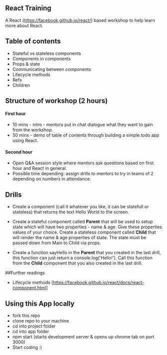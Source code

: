 ## React Training
A React (https://facebook.github.io/react/) based workshop to help learn more about React.

## Table of contents
- Stateful vs stateless components
- Components in components
- Props & state
- Communicating between components
- Lifecycle methods
- Refs
- Children

## Structure of workshop (2 hours)
#### First hour
- 10 mins - intro - mentors put in chat dialogue what they want to gain from the workshop.
- 50 mins - demo of table of contents through building a simple todo app using React.

#### Second hour
- Open Q&A session style where mentors ask questions based on first hour and React in general.
- Possible time depending: assign drills to mentors to try in teams of 2 depending on numbers in attendance.

## Drills
- Create a component (call it whatever you like, it can be statefull or stateless) that returns the text Hello World to the screen.

- Create a stateful component called **Parent** that will be used to setup state which will have two properties - name & age. Give these properties values of your choice. Create a stateless component called **Child** that will render the name & age properties of state. The state must be passed down from Main to Child via props.

- Create a function sayHello in the **Parent** that you created in the last drill, this function can just return a console.log('Hello!'). Call this function from the **Child** component that you also created in the last drill.


##Further readings
- Lifecycle methods [https://facebook.github.io/react/docs/react-component.html]

## Using this App locally
- fork this repo
- clone repo to your machine
- cd into project folder
- cd into app folder
- npm start (starts development server & opens up chrome tab on port 3000)
- Start coding :)
